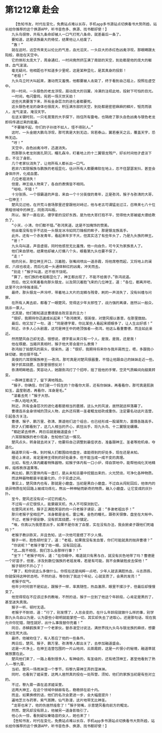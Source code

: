 # 第1212章 赴会
        【告知书友，时代在变化，免费站点难以长存，手机app多书源站点切换看书大势所趋，站长给你推荐的这个换源APP，听书音色多、换源、找书都好使！】
       九头鸟很惨，共有九条命却被人一口气打死八条命，就差最后一条了。
       要知道，这是该族最大的倚仗，结果他让人给废了。
       “轰！”
       就在这时，远空传来无以伦比的气息，血光滔天，一头巨大的赤红色凶禽浮现，那眼睛跟太阳般，悬挂在天空中。
       它的体形太庞大了，周身通红，一时间竟然挤压满了南部的天空，到处都是他的庞大的躯体，血气滚滚。
       毫无疑问，他相距也不知道多少里呢，这是某种显化，是其真身的投影！
       “老祖！”
       九头鸟立时大叫起来，激动而又羞愧，他都要被人击毙了，终于看到自己祖上，投照在虚空中。
       同一时间，一头银色的老龙浮现，扇动庞大的羽翼，冷漠的注视此地，投射下可怕的目光。
       一时间，电闪雷鸣，宛若一场灭世天劫！
       这些光真要落下来，所有金身层次的进化者都要死。
       这头银色老龙的身体也很庞大，积压满东部的天空，到处都是密密麻麻的鳞片，锃亮而骇人，龙气滚滚，淹没天宇。
       在这关键时刻，一只毛茸茸的大手探下，挡住所有雷电，也隔绝了那头血色凶禽与银色老龙即将传递过来的能量。
       “不要输不起，你们的子孙技不如人，怪不得别人。”
       这时，一头金翅大鹏鸟浮现，那可真是大到无边，背若泰山，翼若垂天之云，覆盖天宇，恐怖无边。
       “哼！”
       天空中，血色凶禽冷哼，迅速消失。
       而那那头老龙则面孔阴沉，瞳孔森冷，盯着地上的十二翼银龙残尸，好长时间他才虚淡下去，不见了身影。
       几个老家伙消失了，让他所有人都长出一口气。
       若非六耳猕猴族与鹏族的老祖显化，估计所有人都要瘫软在地上，忍不住瑟瑟发抖，甚至会身体炸开，化成血雾。
       几位老祖消失！
       但是，神王级人物来了，各自的表情皆不相同。
       “哈哈，不错！”
       十分张扬，一个很霸道的声音，来自一个十分英俊的青年，正是弥鸿，猴子与弥清的大哥，一位神王！
       楚风见过他，在开荒斗兽场那里还曾跟他对峙过，他与老古可谓猛龙过江，召唤来七八十位黑暗领域中的神王，同弥鸿叫板。
       所以，猴子一直在说，德字辈的没好东西，是为他大哥打抱不平，觉得他大哥被姬大德给欺负了。
       “小天，小清，你们都不错。”弥鸿笑道，这是不加掩饰的赞美。
       他丝毫没有在乎不远处一头银龙冰冷如同刀锋般的眸子，那是银龙族高手。
       此外，还有一个赤发青年，看起来年岁不大，但其实活了有些年头了，乃是九头族的神王。
       “哥！”
       九头鸟叫道，声音虚弱，同时他感觉无比羞愧，他一向自负，可今天为家族丢人了。
       他们来自禁地，结果他却被人打爆八个头，眼看第九头也要不保了。
       “走！”
       他的兄长，那位神王开口，沉着脸，张嘴间喷出一道赤霞，将他席卷而起，又将地上的澜叔、六叔也收走，而后化成一头通体鲜红的凶禽，冲天而去。
       “别走！”猴子叫道，还不依不饶呢。
       “算了，他们族的老祖都显化了，神王都出现了，不能不给面子。”弥鸿说道。
       而后，他又冷笑着看向那头银龙，以及阴沉着脸飞来的几位神王，道：“各位，都离开吧，这里不允许恃强凌弱。”
       最终，那头银龙一声冷哼，带着地上大片的龙鳞与残骨，刷的一声消失了，没有纠缠与问罪。
       在所有人离去前，都看了一眼楚风，觉得这少年太邪性了，战力强的离谱，居然以一敌众，挑杀一票人。
       尤其是，他们都知道这曹德是击败亚圣的主力！
       “很好，我期待你迅速成长起来！”弥鸿微笑，很英俊，对楚风报以善意，在那里鼓励。
       最后，他又加了一句，道：“同是德字辈，你比某些人看起来顺眼多了，让人生出好感！”
       附近，许多人心头剧震，这可是神王中的绝顶强者——弥鸿，他这么看重曹德，而且如此亲近。
       然而楚风自己却无语，很想说，德字辈从来只有一个人，是我，是我，还是我！
       他在琢磨，当揭开真相时，猴子他大哥会是什么表情？
       弥鸿拍了拍楚风的肩头，很亲热，道：“很好，我期待将来你与我并肩而立，嗯，多跟我小妹切磋，她也很不错。”
       英俊的六耳猕猴族神王——弥鸿，那可真是对楚风很器重，不惜让他跟自己的妹妹走近一些。
       猴子抓耳挠腮，在那里很想反对！
       弥清明眸皓齿，笑容动人，她跟弥鸿打了个招呼，摇了摇他的手臂，空灵气质瞬间向甜美转变。
       一群神王都走了，留下满地残血。
       “猴子，你确信，你们是一个妈生的？你看你大哥，还有你妹妹，再看看你，那可真是肌肤如玉，晶莹剔透，再看你，浑身是毛。”
       “滚着去死！”猴子大怒。
       一群人哈哈大笑。
       附近，所有金身层次的进化者都是相当的震撼，这么大的风波，居然就这样落幕了。
       曹德连杀金身领域的顶尖人物，此外还将第一圣者鲲龙给砍成重伤，注定要名动这片连营，引起各方关注。
       曹德、猴子、鹏万里、弥清、萧遥他们这个组合，也已经形成一股凝聚力，震慑各路高手。
       刚才人们都看到了，这几人相当的齐心，疯狂出手，将九头鸟、十二翼银龙碾爆。
       “都赶紧去修养，两日后就是融道盛会！”
       六耳猕猴族的老仆现身，告知他们这一情况。
       楚风点头，转身就去闭关了，他要将自己调整到最佳状态，准备跟神王、圣者等抢机缘，夺造化。
       融道草只有一株，到时候人们都围绕他盘坐，谁能得到的好处多，现在还是未知。
       理论上来说，肯定是神王得到的好处最多，但不能当成一成不变的真理。
       比如，有些人体内藏着特殊器物，如猴子体内有一口小炉，得自禁地中，能帮他纯化天地精粹，熔炼秩序道果等。
       再比如，鹏万里体内有一盏灯，是从未知古墓中挖掘出来的，火光焚烧，可净化各种物质。
       而这种器物都是半能量化的，介于实虚之间。
       事实上，楚风体内也有，那就是小磨盘，当初是黑白小磨盘，不过自从闯轮回后，他体内的诡异物质在轮回路上被成功炼化，熬出一种神秘而新奇的物质，融入小磨盘，让它变成的灰扑扑。
       至今，楚风还没有试一试它的威力。
       不过有一点它很惊人，能蒙蔽天机，外人不可探测到它。
       在楚风闭关时，猴子正满脸笑容的向一只老猴子请安，道：“多谢老祖出手！”
       那只老猴子宝相庄严，浑身都是金毛，雷公嘴，金色的瞳孔，跟弥天很像，盘坐在大帐中。
       不过，老猴子很安静，没有抓耳挠腮，十分镇定。
       “唉，你真以为我愿意出手，如果不是你发了血誓，实在没有办法，我会掀桌子跟他们死磕吗？”
       老猴子教训弥天，并且告知，这一次他可是搭了不少人情。
       猴子一听，脸色顿时变了，道：“老祖，如果我没有发血誓，你们可能就真的抛弃曹德？”
       “你说呢？”老猴子瞥了他一眼，没有回应道。
       “这……我不相信，我们怎么会那样行事？！”
       “坐下！”老猴子呵斥，道：“在你眼中，难道就只有黑与白，就没有灰色地带了吗？曹德是一个好苗子，但是，涉及到数位强族的老祖发难，若是有可能，我不会撕破脸皮去保他！”
       猴子顿时不开心了！
       “算了，和你说这么多做什么，你现在还是纯粹一点吧，少年人就该满腔热血，斗志昂扬，你就保持这种状态吧。不然的话，等你到了我这个年纪，心就变质了，会黑的发亮！”
       老猴子叹气。
       他年少时何尝不是如此，跟猴子一样，率真随性，热血激昂，眼里不揉沙子，但最后却慢慢变了。
       他觉得现在不应该过多的教唆，不然的话，猴子一旦到了他这个年龄段，心肯定是黑的了，甚至迷失真我。
       猴子一听，顿时无语。
       老猴子不耐烦，道：“行了，别发愣了，人总会变的，在什么年龄段就做什么样的事，别学那九头鸟自以为是，认为耍些小聪明就能掌控一切，其实却失去了进取心。还是那句话，现在我允许你犯错，随性就好，出什么事我替你兜着！”
       同日，赤鳞鹤族来了一个老家伙，替赤凌空讨说法，满世界找九头鸟与银龙族的麻烦，想要发动生死大战。
       最终，他被劝住了，有人答应了他的一些条件。
       两日后，楚风、猴子、鹏万里、弥清等人都出关了，去参加融道盛会。
       这是一片净土，在神王连营包围的一片山地间，云蒸霞蔚，这是一片很小的秘境，融道草就被放置在此。
       楚风他们来了，一路上看到很多人，有神级的，有圣级的，还有绝顶神王，甚至他看到了熟人——黎九霄。
       当初，楚风一场雨淋湿一个季节，将黎九霄神王弄的湿淋淋。
       同时，也看到了姬采萱，这两人居然真的投在一处阵营，须知，他们的家族当初是有些对立的。
       不过，黎九霄一直在追求姬采萱。
       这两大神王，在这个领域中赫赫有名，稳稳排在前十内。
       而且，如果换榜的话，他们的名次会更进一步，会大幅度提升！
       遍地芝兰与药草，紫气蒸腾，仙气弥漫，这片地带无比神圣。
       “龙哥也来了，他的伤居然痊愈了！”猴子努嘴，示意楚风看向前方的鲲龙。
       然而，楚风却没有顾上，他被另一道身影吸引了。
       他心头一惊，看到疑似秦珞音的女人，她也来了！
       【告知书友，时代在变化，免费站点难以长存，手机app多书源站点切换看书大势所趋，站长给你推荐的这个换源APP，听书音色多、换源、找书都好使！】